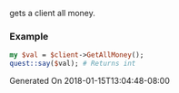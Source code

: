 gets a client all money.
### Example

```perl
my $val = $client->GetAllMoney();
quest::say($val); # Returns int
```


Generated On 2018-01-15T13:04:48-08:00